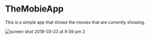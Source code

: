 # TheMobieApp
This is a simple app that shows the movies that are currently showing.


![screen shot  2018-03-23 at 9 09 pm
2](https://github.com/Rafelito19/TheMobieApp/blob/master/read.png?raw=true)
